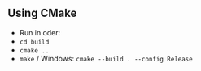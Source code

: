 ## Using CMake
* Run in oder:
* `cd build`
* `cmake ..`
* `make` / Windows: `cmake --build . --config Release`
